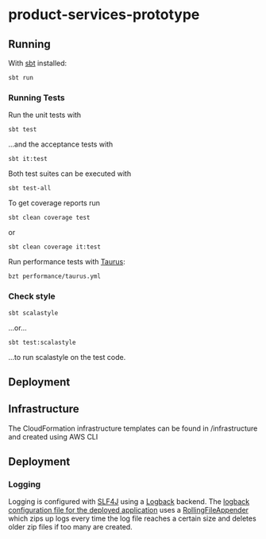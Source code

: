 # product-services-prototype

## Running

With [sbt](http://www.scala-sbt.org/) installed:

```
sbt run
```

### Running Tests

Run the unit tests with
```
sbt test
```
...and the acceptance tests with
```
sbt it:test
```
Both test suites can be executed with
```
sbt test-all
```

To get coverage reports run
```
sbt clean coverage test
```
or
```
sbt clean coverage it:test
```

Run performance tests with [Taurus](https://gettaurus.org/install/Installation/):
```
bzt performance/taurus.yml
```

### Check style

```
sbt scalastyle
```
...or...
```
sbt test:scalastyle
```
...to run scalastyle on the test code.

## Deployment

## Infrastructure
The CloudFormation infrastructure templates can be found in /infrastructure and created using AWS CLI

## Deployment

### Logging
Logging is configured with [SLF4J](https://www.slf4j.org/) using a [Logback](https://logback.qos.ch) backend. The [logback configuration file for the deployed application](src/main/resources/logback.deploy.xml) uses a [RollingFileAppender](https://logback.qos.ch/manual/appenders.html#RollingFileAppender) which zips up logs every time the log file reaches a certain size and deletes older zip files if too many are created.
